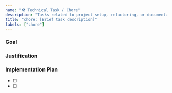 ```yaml
---
name: "🛠️ Technical Task / Chore"
description: "Tasks related to project setup, refactoring, or documentation."
title: "chore: [Brief task description]"
labels: ["chore"]
---
```


### Goal
<!-- Describe the goal of this task in 1-2 sentences. -->


### Justification
<!-- Why is this change important? Example: "To improve the build process", "To align with our code standards." -->


### Implementation Plan
<!-- List the specific steps required to complete this task. -->

- [ ]
- [ ]
